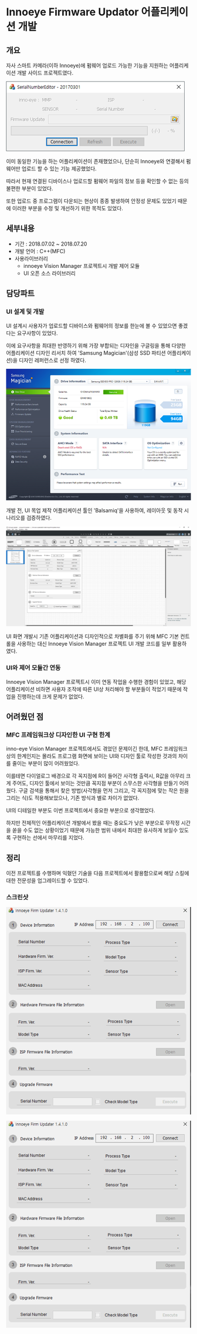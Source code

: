 # Innoeye Firmware Updator 어플리케이션 개발

## 개요

자사 스마트 카메라\(이하 Innoeye\)에 펌웨어 업로드 가능한 기능을 지원하는 어플리케이션 개발 사이드 프로젝트였다.

![&#xD38C;&#xC6E8;&#xC5B4; &#xC5C5;&#xB370;&#xC774;&#xD2B8; &#xD504;&#xB85C;&#xADF8;&#xB7A8;\(&#xC774;&#xC804;\)](../.gitbook/assets/firm_updater_before.png)

이미 동일한 기능을 하는 어플리케이션이 존재했었으나, 단순히 Innoeye와 연결해서 펌웨어만 업로드 할 수 있는 기능 제공했었다.

따라서 현재 연결된 디바이스나 업로드할 펌웨어 파일의 정보 등을 확인할 수 없는 등의 불편한 부분이 있었다.

또한 업로드 중 프로그램이 다운되는 현상이 종종 발생하여 안정성 문제도 있었기 때문에 이러한 부분을 수정 및 개선하기 위한 목적도 있었다.

## 세부내용

* 기간 : 2018.07.02 ~ 2018.07.20
* 개발 언어 : C++\(MFC\)
* 사용라이브러리 
  * innoeye Vision Manager 프로젝트시 개발 제어 모듈
  * UI 오픈 소스 라이브러리

## **담당파트**

### **UI 설계 및 개발**

UI 설계시 사용자가 업로드할 디바이스와 펌웨어의 정보를 한눈에 볼 수 있었으면 좋겠다는 요구사항이 있었다.

이에 요구사항을 최대한 반영하기 위해 가장 부합되는 디자인을 구글링을 통해 다양한 어플리케이션 디자인 리서치 하여 'Samsung Magician'\(삼성 SSD 파티션 어플리케이션\)을 디자인 레퍼런스로 선정 하였다.

![&#xC0BC;&#xC131; &#xB9E4;&#xC9C0;&#xC158; &#xD504;&#xB85C;&#xADF8;&#xB7A8; UI\(&#xB514;&#xC790;&#xC778; &#xCC38;&#xACE0;&#xC6A9;\)](../.gitbook/assets/screenshot_reference_design_ui.jpg)

개발 전, UI 목업 제작 어플리케이션 툴인 'Balsamiq'을 사용하여, 레이아웃 및 동작 시나리오를 검증하였다.

![&#xD38C;&#xC6E8;&#xC5B4; &#xC5C5;&#xB370;&#xC774;&#xD2B8; UI &#xB514;&#xC790;&#xC778;](../.gitbook/assets/firm_updater_ui_design.png)

UI 화면 개발시 기존 어플리케이션과 디자인적으로 차별화를 주기 위해 MFC 기본 컨트롤을 사용하는 대신 Innoeye Vision Manager 프로젝트 UI 개발 코드를 일부 활용하였다.

### **UI와 제어 모듈간 연동**

Innoeye Vision Manager 프로젝트시 이미 연동 작업을 수행한 경험이 있었고, 해당 어플리케이션 비하면 사용자 조작에 따른 UI상 처리해야 할 부분들이 적었기 때문에 작업을 진행하는데 크게 문제가 없었다.

## 어려웠던 점

### **MFC 프레임워크상 디자인한 UI 구현 한계**

inno-eye Vision Manager 프로젝트에서도 겪었던 문제이긴 한데, MFC 프레임워크상의 한계인지는 몰라도 프로그램 화면에 보이는 UI와 디자인 툴로 작성한 것과의 차이를 줄이는 부분이 많이 어려웠었다.

이를테면 다이얼로그 배경으로 각 꼭지점에 R이 들어간 사각형 출력시, R값을 아무리 크게 주어도, 디자인 툴에서 보이는 것만큼 꼭지점 부분이 스무스한 사각형을 만들기 어려웠다. 구글 검색을 통해서 찾은 방법\(사각형을 먼저 그리고, 각 꼭지점에 맞는 작은 원을 그리는 식\)도 적용해보았으나, 기존 방식과 별로 차이가 없었다.

UI의 디테일한 부분도 이번 프로젝트에서 중요한 부분으로 생각했었다.

하지만 전체적인 어플리케이션 개발에서 봤을 때는 중요도가 낮은 부분으로 무작정 시간을 쏟을 수도 없는 상황이었기 때문에 가능한 범위 내에서 최대한 유사하게 보일수 있도록 구현하는 선에서 마무리를 지었다.

## 정리

이전 프로젝트를 수행하며 익혔던 기술을 다음 프로젝트에서 활용함으로써 해당 스킬에 대한 전문성을 업그레이드할 수 있었다.

### 스크린샷

![&#xD38C;&#xC6E8;&#xC5B4; &#xC5C5;&#xB370;&#xC774;&#xD2B8; &#xD504;&#xB85C;&#xC138;&#xC2A4;](../.gitbook/assets/innoeye_firm_updater_process_update_firmware.gif)

![&#xD38C;&#xC6E8;&#xC5B4; &#xC5C5;&#xB370;&#xC774;&#xD2B8; &#xB514;&#xC2A4;&#xD50C;&#xB808;&#xC774;](../.gitbook/assets/innoeye_firm_updater_display_info.gif)

